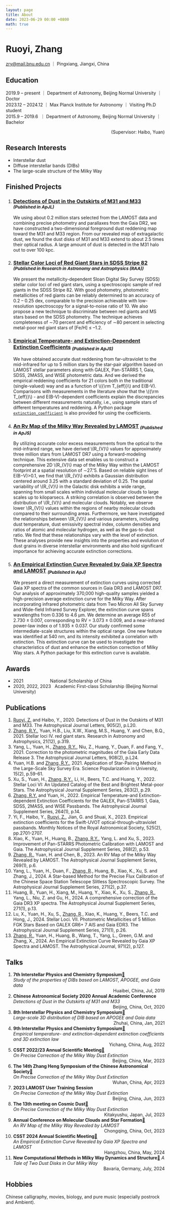 ```yaml
---
layout: page
title: About
date: 2023-06-29 00:00 +0800
math: true
---
```



# Ruoyi, Zhang
zry@mail.bnu.edu.cn ｜ Pingxiang, Jiangxi, China


## Education  
2019.9 – present ｜ Department of Astronomy, Beijing Normal University ｜ Doctor  
2023.12 – 2024.12 ｜ Max Planck Institute for Astronomy ｜ Visiting Ph.D student  
2015.9 – 2019.6 &nbsp;｜ Department of Astronomy, Beijing Normal University ｜ Bachelor  
<div style="text-align:right;">
    (Supervisor: Haibo, Yuan)
</div>

## Research Interests
- Interstellar dust  
- Diffuse interstellar bands (DIBs)  
- The large-scale structure of the Milky Way


## Finished Projects

1.	### [Detections of Dust in the Outskirts of M31 and M33](https://iopscience.iop.org/article/10.3847/2041-8213/abccc4) <sub>*(Published in ApJL)*</sub>
    We using about 0.2 million stars selected from the LAMOST data and combining precise photometry and parallaxes from the Gaia DR2, we have constructed a two-dimensional foreground dust reddening map toward the M31 and M33 region. From our revealed map of extragalactic dust, we found the dust disks of M31 and M33 extend to about 2.5 times their optical radius. A large amount of dust is detected in the M31 halo out to over 100 kpc.

2.	### [Stellar Color Loci of Red Giant Stars in SDSS Stripe 82](https://iopscience.iop.org/article/10.1088/1674-4527/21/12/319) <sub>*(Published in Research in Astronomy and Astrophysics (RAA))*</sub>
    We present the metallicity-dependent Sloan Digital Sky Survey (SDSS) stellar color loci of red giant stars, using a spectroscopic sample of red giants in the SDSS Stripe 82. With good photometry, photometric metallicities of red giants can be reliably determined to an accuracy of 0.2 – 0.25 dex, comparable to the precision achievable with low-resolution spectroscopy for a signal-to-noise ratio of 10. We also propose a new technique to discriminate between red giants and MS stars based on the SDSS photometry. The technique achieves completeness of ∼70 percent and efficiency of ∼80 percent in selecting metal-poor red giant stars of \[Fe/H\] ≤ –1.2.

3.	### [Empirical Temperature- and Extinction-Dependent Extinction Coefficients](https://iopscience.iop.org/article/10.3847/1538-4365/ac9dfa) <sub>*(Published in ApJS)*</sub>
    We have obtained accurate dust reddening from far-ultraviolet to the mid-infrared for up to 5 million stars by the star-pair algorithm based on LAMOST stellar parameters along with GALEX, Pan-STARRS 1, Gaia, SDSS, 2MASS, and WISE photometric data. And we derived the empirical reddening coefficients for 21 colors both in the traditional (single-valued) way and as a function of \\\({\rm T_{eff}}\\\) and E(B-V). Comparisons with measurements in the literature show that the \\\({\rm T_{eff}}\\\) - and E(B-V)-dependent coefficients explain the discrepancies between different measurements naturally, i.e., using sample stars of different temperatures and reddening. A Python package [`extinction_coefficient`](https://github.com/vnohhf/extinction_coefficient) is also provided for using the coefficients.

4.	### [An Rv Map of the Milky Way Revealed by LAMOST](https://iopscience.iop.org/article/10.3847/1538-4365/acf764) <sub>*(Published in ApJS)*</sub>
    By utilizing accurate color excess measurements from the optical to the mid-infrared range, we have derived \\\(R_{V}\\\) values for approximately three million stars from LAMOST DR7 using a forward-modeling technique. This extensive data set enables us to construct a comprehensive 2D \\\(R_{V}\\\) map of the Milky Way within the LAMOST footprint at a spatial resolution of ∼27.'5. Based on reliable sight lines of E(B−V)>0.1, we find that \\\(R_{V}\\\) exhibits a Gaussian distribution centered around 3.25 with a standard deviation of 0.25. The spatial variability of \\\(R_{V}\\\) in the Galactic disk exhibits a wide range, spanning from small scales within individual molecular clouds to large scales up to kiloparsecs. A striking correlation is observed between the distribution of \\\(R_{V}\\\) and molecular clouds. Notably, we observe lower \\\(R_{V}\\\) values within the regions of nearby molecular clouds compared to their surrounding areas. Furthermore, we have investigated the relationships between \\\(R_{V}\\\) and various parameters, including dust temperature, dust emissivity spectral index, column densities and ratios of atomic and molecular hydrogen, as well as the gas-to-dust ratio. We find that these relationships vary with the level of extinction. These analyses provide new insights into the properties and evolution of dust grains in diverse interstellar environments and also hold significant importance for achieving accurate extinction corrections.

5. ### [An Empirical Extinction Curve Revealed by Gaia XP Spectra and LAMOST](https://iopscience.iop.org/article/10.3847/1538-4357/ad613e) <sub>*(Published in ApJ)*</sub>
    We present a direct measurement of extinction curves using corrected Gaia XP spectra of the common sources in Gaia DR3 and LAMOST DR7. Our analysis of approximately 370,000 high-quality samples yielded a high-precision average extinction curve for the Milky Way. After incorporating infrared photometric data from Two Micron All Sky Survey and Wide-field Infrared Survey Explorer, the extinction curve spans wavelengths from 0.336 to 4.6 μm. We determine an average R55 of 2.730 ± 0.007, corresponding to RV = 3.073 ± 0.009, and a near-infrared power-law index α of 1.935 ± 0.037. Our study confirmed some intermediate-scale structures within the optical range. One new feature was identified at 540 nm, and its intensity exhibited a correlation with extinction. This extinction curve can be used to investigate the characteristics of dust and enhance the extinction correction of Milky Way stars. A Python package for this extinction curve is available.

## Awards
+ 2021 &emsp;&emsp;&emsp;&emsp;&emsp;&ensp;  National Scholarship of China
+ 2020, 2022, 2023  &nbsp;                   Academic First-class Scholarship (Beijing Normal University)


## Publications
1.	<u>Ruoyi, Z.</u> and Haibo, Y., 2020. Detections of Dust in the Outskirts of M31 and M33. The Astrophysical Journal Letters, 905(2), p.L20.
2.	<u>Zhang, R.Y.</u>, Yuan, H.B., Liu, X.W., Xiang, M.S., Huang, Y. and Chen, B.Q., 2021. Stellar loci IV. red giant stars. Research in Astronomy and Astrophysics, 21(12), p.319.
3.	Yang, L., Yuan, H., <u>Zhang, R.Y.</u>, Niu, Z., Huang, Y., Duan, F. and Fang, Y., 2021. Correction to the photometric magnitudes of the Gaia Early Data Release 3. The Astrophysical Journal Letters, 908(2), p.L24.
4.	Yuan, H.B. and <u>Zhang, R.Y.</u>, 2021. Application of Star-Pairing Method in the Large-Scale Sky Survey Era. Science Popularization in University, 15(2), p.59-61.
5.	Xu, S., Yuan, H., <u>Zhang, R.Y.</u>, Li, H., Beers, T.C. and Huang, Y., 2022. Stellar Loci VI: An Updated Catalog of the Best and Brightest Metal-poor Stars. The Astrophysical Journal Supplement Series, 263(2), p.29.
6.	<u>Zhang, R.Y.</u> and Yuan, H., 2022. Empirical Temperature-and Extinction-dependent Extinction Coefficients for the GALEX, Pan-STARRS 1, Gaia, SDSS, 2MASS, and WISE Passbands. The Astrophysical Journal Supplement Series, 264(1), p.14.
7.	Yi, F., Haibo, Y., <u>Ruoyi, Z.</u>, Jian, G. and Shuai, X., 2023. Empirical extinction coefficients for the Swift-UVOT optical-through-ultraviolet passbands. Monthly Notices of the Royal Astronomical Society, 525(2), pp.2701-2707.
8.	Xiao, K., Yuan, H., Huang, B., <u>Zhang, R.Y.</u>, Yang, L. and Xu, S., 2023. Improvement of Pan-STARRS Photometric Calibration with LAMOST and Gaia. The Astrophysical Journal Supplement Series, 268(2), p.53.
9.	<u>Zhang, R.</u>, Yuan, H. and Chen, B., 2023. An RV Map of the Milky Way Revealed by LAMOST. The Astrophysical Journal Supplement Series, 269(1), p.6.
10.	Yang, L., Yuan, H., Duan, F., <u>Zhang, R</u>., Huang, B., Xiao, K., Xu, S. and Zhang, J., 2024. A Star-based Method for the Precise Flux Calibration of the Chinese Space Station Telescope Slitless Spectroscopic Survey. The Astrophysical Journal Supplement Series, 271(2), p.37.
11.	Huang, B., Yuan, H., Xiang, M., Huang, Y., Xiao, K., Xu, S., <u>Zhang, R.</u>, Yang, L., Niu, Z. and Gu, H., 2024. A comprehensive correction of the Gaia DR3 XP spectra. The Astrophysical Journal Supplement Series, 271(1), p.13.
12.	Lu, X., Yuan, H., Xu, S., <u>Zhang, R</u>., Xiao, K., Huang, Y., Beers, T.C. and Hong, J., 2024. Stellar Loci. VII. Photometric Metallicities of 5 Million FGK Stars Based on GALEX GR6+ 7 AIS and Gaia EDR3. The Astrophysical Journal Supplement Series, 271(1), p.26.
13.	<u>Zhang, R.</u>, Yuan, H., Huang, B., Wang, T., Yang, L., Green, G.M. and Zhang, X., 2024. An Empirical Extinction Curve Revealed by Gaia XP Spectra and LAMOST. The Astrophysical Journal, 971(2), p.127.



## Talks
1.	**7th Interstellar Physics and Chemistry Symposium[🔗](https://ism.dust.fan/ism2019/)**    
    *Study of the properties of DIBs based on LAMOST, APOGEE, and Gaia data*  
    <div style="text-align:right;"> Huaibei, China, Jul, 2019 </div>
2.	**Chinese Astronomical Society 2020 Annual Academic Conference**  
    *Detections of Dust in the Outskirts of M31 and M33*   
    <div style="text-align:right;"> Beijing, China, Oct, 2020 </div>
3.	**8th Interstellar Physics and Chemistry Symposium[🔗](https://ism.dust.fan/ism2021/)**    
    *Large-scale 3D distribution of DIB based on APOGEE and Gaia data*  
    <div style="text-align:right;"> Zhuhai, China, Jan, 2021 </div>
4.	**9th Interstellar Physics and Chemistry Symposium[🔗](https://ism.dust.fan/ism2022/)**    
    *Empirical temperature- and extinction-dependent extinction coefficients and 3D extinction law*  
    <div style="text-align:right;"> Yichang, China, Aug, 2022 </div>
5.	**CSST 2022/23 Annual Scientific Meeting[🔗](https://csst2023.casconf.cn)**    
    *On Precise Correction of the Milky Way Dust Extinction*  
    <div style="text-align:right;"> Beijing, China, Mar, 2023 </div>
6.	**The 14th Zhang Heng Symposium of the Chinese Astronomical Society[🔗](https://zhangheng2023.casconf.cn)**   
    *On Precise Correction of the Milky Way Dust Extinction*   
    <div style="text-align:right;"> Wuhan, China, Apr, 2023 </div>  
7.  **2023 LAMOST User Training Session**   
    *On Precise Correction of the Milky Way Dust Extinction*    
    <div style="text-align:right;"> Beijing, China, Jun, 2023 </div>
8.  **The 13th meeting on Cosmic Dust[🔗](https://www.cps-jp.org/~dust/Welcome.html)**   
    *On Precise Correction of the Milky Way Dust Extinction*    
    <div style="text-align:right;"> Kitakyushu, Japan, Jul, 2023 </div>  
9.  **Annual Conference on Molecular Clouds and Star Formation[🔗](https://sf2023.kiaa-pku.cn)**   
    *An RV Map of the Milky Way Revealed by LAMOST*    
    <div style="text-align:right;"> Chongqing, China, Oct, 2023 </div>  
10. **CSST 2024 Annual Scientific Meeting[🔗](https://csst2024.casconf.cn)**   
    *An Empirical Extinction Curve Revealed by Gaia XP Spectra and LAMOST*    
    <div style="text-align:right;"> Hangzhou, China, May, 2024 </div>  
11. **New Computational Methods in Milky Way Dynamics and Structure[🔗](https://sites.google.com/cfa.harvard.edu/mwmethods/home?authuser=0)**
    *A Tale of Two Dust Disks in Our Milky Way*
    <div style="text-align:right;"> Bavaria, Germany, July, 2024 </div>  

## Hobbies
Chinese calligraphy, movies, biology, and pure music (especially postrock and Ambient).

